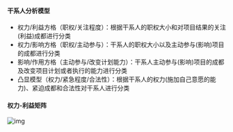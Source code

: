 #### 干系人分析模型

- 权力/利益方格（职权/关注程度）：根据干系人的职权大小和对项目结果的关注(利益)成都进行分类
- 权力/影响方格（职权/主动参与）：干系人的职权大小以及主动参与(影响)项目的成都进行分类
- 影响/作用方格（主动参与/改变计划能力）：干系人主动参与(影响)项目的成都及改变项目计划或者执行的能力进行分类
- 凸显模型（权力/紧急程度/合法性）：根据干系人的权力(施加自己意愿的能力)、紧迫成都和合法性对干系人进行分类

#### 权力-利益矩阵

![img](https://p4.itc.cn/images01/20220620/d4fbab06d225416ea84f0c7ef85a6bd1.png)